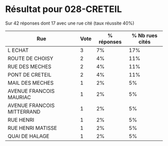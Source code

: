 # Résultat pour 028-CRETEIL

Sur 42 réponses dont 17 avec une rue cité (taux réussite 40%)

| Rue | Vote | % réponses | % Nb rues cités|
|-----|------|------------|----------------|
| L ECHAT | 3 | 7% | 17%|
| ROUTE DE CHOISY | 2 | 4% | 11%|
| RUE DES MECHES | 2 | 4% | 11%|
| PONT DE CRETEIL | 2 | 4% | 11%|
| MAIL DES MECHES | 1 | 2% | 5%|
| AVENUE FRANCOIS MAURIAC | 1 | 2% | 5%|
| AVENUE FRANCOIS MITTERRAND | 1 | 2% | 5%|
| RUE HENRI | 1 | 2% | 5%|
| RUE HENRI MATISSE | 1 | 2% | 5%|
| QUAI DE HALAGE | 1 | 2% | 5%|
